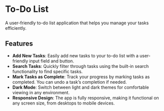 # To-Do List

A user-friendly to-do list application that helps you manage your tasks efficiently.

## Features

- **Add New Tasks**: Easily add new tasks to your to-do list with a user-friendly input field and button.
- **Search Tasks**: Quickly filter through tasks using the built-in search functionality to find specific tasks.
- **Mark Tasks as Complete**: Track your progress by marking tasks as completed. You can undo a task’s completion if needed.
- **Dark Mode**: Switch between light and dark themes for comfortable viewing in any environment.
- **Responsive Design**: The app is fully responsive, making it functional on any screen size, from desktops to mobile devices.
